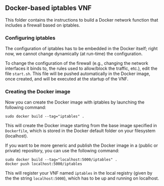 ## Docker-based iptables VNF

This folder contains the instructions to build a Docker network function that includes a firewall based on iptables.

### Configuring iptables

The configuration of iptables has to be embedded in the Docker itself; right now, we cannot change dynamically (at run-time) the configuration.

To change the configuration of the firewall (e.g., changing the network interfaces it binds to, the rules used to allow/block the traffic, etc.), edit the file `start.sh`.
This file will be pushed automatically in the Docker image, once created, and will be executed at the startup of the VNF.

### Creating the Docker image

Now you can create the Docker image with iptables by launching the following command:

    sudo docker build --tag="iptables" .

This will create the Docker image starting from the base image specified in `Dockerfile`, which is stored in the Docker default folder on your filesystem (localhost).

If you want to be more generic and publish the Docker image in a (public or private) repository, you can use the following command:

    sudo docker build --tag="localhost:5000/iptables" .
    docker push localhost:5000/iptables

This will register your VNF named `iptables` in the local registry (given by the the string `localhost:5000`), which has to be up and running on localhost.


